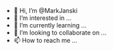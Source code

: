 - 👋 Hi, I’m @MarkJanski
- 👀 I’m interested in ...
- 🌱 I’m currently learning ...
- 💞️ I’m looking to collaborate on ...
- 📫 How to reach me ...

<!---
MarkJanski/MarkJanski is a ✨ special ✨ repository because its `README.md` (this file) appears on your GitHub profile.
You can click the Preview link to take a look at your changes.
--->
